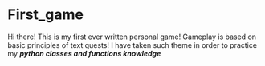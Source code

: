 # First_game

Hi there! This is my first ever written personal game! Gameplay is based on basic principles of text quests!
I have taken such theme in order to practice my ***python classes and functions knowledge***

